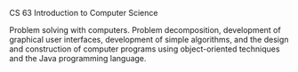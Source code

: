 CS 63 Introduction to Computer Science

Problem solving with computers. Problem decomposition, development of graphical user interfaces, development of simple algorithms, and the design and construction of computer programs using object-oriented techniques and the Java programming language.
